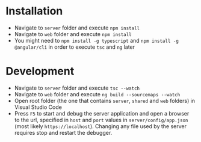# Installation
* Navigate to ```server``` folder and execute ```npm install```
* Navigate to ```web``` folder and execute ```npm install```
* You might need to ```npm install -g typescript``` and ```npm install -g @angular/cli``` in order to execute ```tsc``` and ```ng``` later

# Development
* Navigate to ```server``` folder and execute ```tsc --watch```
* Navigate to ```web``` folder and execute ```ng build --sourcemaps --watch```
* Open root folder (the one that contains ```server```, ```shared``` and ```web``` folders) in Visual Studio Code
* Press ```F5``` to start and debug the server application and open a browser to the url, specified in ```host``` and ```port``` values in  ```server/config/app.json``` (most likely ```https://localhost```). Changing any file used by the server requires stop and restart the debugger.